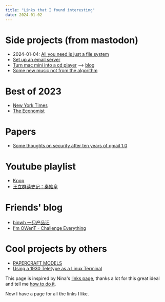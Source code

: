 ```yaml
---
title: "Links that I found interesting"
date: 2024-01-02
---
```


# Side projects (from mastodon)

* 2024-01-04: [All you need is just a file system](https://famichiki.jp/@xiaopi/111695727220626408)
* [Set up an email server](https://famichiki.jp/@xiaopi/111685692536997779)
* [Turn mac mini into a cd player](https://famichiki.jp/@xiaopi/111668021062749011) --> [blog](https://xiaopi.one/blog/20240102-turn-mac-mini-into-a-cd-player.html)
* [Some new music not from the algorithm](https://famichiki.jp/@xiaopi/111642020858497030)

# Best of 2023

* [New York Times](https://www.nytimes.com/spotlight/best-of)
* [The Economist](https://www.economist.com/best-of-the-year)

# Papers

* [Some thoughts on security after ten years of qmail 1.0](https://cr.yp.to/qmail/qmailsec-20071101.pdf)

# Youtube playlist

* [Kpop](https://www.youtube.com/playlist?list=PLUjpTH2knFZEo9oftxEtcWujJSZVESSCoa)
* [王立群读史记：秦始皇](https://www.youtube.com/watch?v=x2Lw51uylHs&list=PLlD7SeKBB31cOkW4dM6bW4sv5P4jHSZ7d&pp=iAQB)

# Friends' blog

* [binwh 一只产品汪](https://binwh.com/)
* [I'm OWenT - Challenge Everything](https://owent.net/)

# Cool projects by others

* [PAPERCRAFT MODELS](https://archive.org/details/amiga-500-new-art-ver1_202210/Classic%20Computer%20Papercrafts/Amstrad-CPC-264-Papercraft-Ver-2/)
* [Using a 1930 Teletype as a Linux Terminal](https://www.youtube.com/watch?v=2XLZ4Z8LpEE)

This page is inspired by Nina's [links page](http://www.ninakalinina.com/links.htm),
thanks a lot for this great ideal and tell me [how to do it](https://tech.lgbt/@nina_kali_nina/111661329226873270#.).

Now I have a page for all the links I like.
